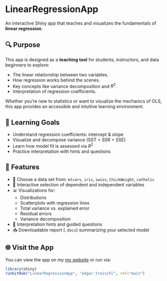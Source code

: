 
<!-- README.md is generated from README.Rmd. Please edit that file -->

# LinearRegressionApp

<!-- badges: start -->

<!-- badges: end -->

An interactive Shiny app that teaches and visualizes the fundamentals of
**linear regression**.

## 🔍 Purpose

This app is designed as a **teaching tool** for students, instructors,
and data beginners to explore:

- The linear relationship between two variables.
- How regression works behind the scenes.
- Key concepts like variance decomposition and $R^2$.
- Interpretation of regression coefficients.

Whether you’re new to statistics or want to visualize the mechanics of
OLS, this app provides an accessible and intuitive learning environment.

## 🧠 Learning Goals

- Understand regression coefficients: intercept & slope  
- Visualize and decompose variance (SST = SSR + SSE)  
- Learn how model fit is assessed via $R^2$  
- Practice interpretation with hints and questions

## 🚀 Features

- 📁 Choose a data set from: `mtcars`, `iris`, `swiss`, `ChickWeight`,
  `catholic`
- 🧮 Interactive selection of dependent and independent variables
- 📊 Visualizations for:
  - Distributions
  - Scatterplots with regression lines
  - Total variance vs. explained error
  - Residual errors
  - Variance decomposition
- 🧠 Interpretation hints and guided questions
- 📥 Downloadable report (`.docx`) summarizing your selected model

## 🌐 Visit the App

You can view the app on my [my
website](http://edgar-treischl.de/projects) or run via:

``` r
library(shiny)
runGitHub("LinearRegressionApp", "edgar-treischl", ref="main")
```
